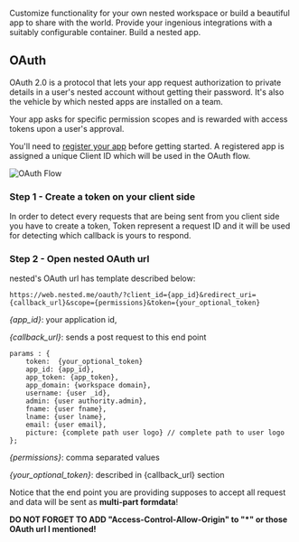 Customize functionality for your own nested workspace or build a beautiful app to share with the world. Provide your ingenious integrations with a suitably configurable container. Build a nested app.

## OAuth
OAuth 2.0 is a protocol that lets your app request authorization to private details in a user's nested account without getting their password. It's also the vehicle by which nested apps are installed on a team.

Your app asks for specific permission scopes and is rewarded with access tokens upon a user's approval.

You'll need to [register your app](https://store.nested.me/) before getting started. A registered app is assigned a unique Client ID which will be used in the OAuth flow.

![OAuth Flow](https://a.slack-edge.com/bfaba/img/api/slack_oauth_flow_diagram@2x.png)

### Step 1 - Create a token on your client side
In order to detect every requests that are being sent from you client side you have to create a token, Token represent a request ID and it will be used for detecting which callback is yours to respond.

### Step 2 - Open nested OAuth url
nested's OAuth url has template described below:

    https://web.nested.me/oauth/?client_id={app_id}&redirect_uri={callback_url}&scope={permissions}&token={your_optional_token}

*{app_id}*: your application id,

*{callback_url}*: sends a post request to this end point

    params : {  
	    token:  {your_optional_token}  
	    app_id: {app_id},  
	    app_token: {app_token},  
	    app_domain: {workspace domain},  
	    username: {user _id},  
	    admin: {user authority.admin},  
	    fname: {user fname},  
	    lname: {user lname},  
	    email: {user email},  
	    picture: {complete path user logo} // complete path to user logo  
    };

*{permissions}*: comma separated values

*{your_optional_token}*: described in {callback_url} section

Notice that the end point you are providing supposes to accept all request and data will be sent as  **multi-part formdata**!

**DO NOT FORGET TO ADD "Access-Control-Allow-Origin" to "*" or those OAuth url I mentioned!**
